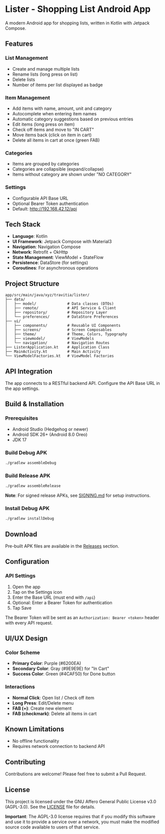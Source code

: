# Lister - Shopping List Android App

A modern Android app for shopping lists, written in Kotlin with Jetpack Compose.

## Features

### List Management
- Create and manage multiple lists
- Rename lists (long press on list)
- Delete lists
- Number of items per list displayed as badge

### Item Management
- Add items with name, amount, unit and category
- Autocomplete when entering item names
- Automatic category suggestions based on previous entries
- Edit items (long press on item)
- Check off items and move to "IN CART"
- Move items back (click on item in cart)
- Delete all items in cart at once (green FAB)

### Categories
- Items are grouped by categories
- Categories are collapsible (expand/collapse)
- Items without category are shown under "NO CATEGORY"

### Settings
- Configurable API Base URL
- Optional Bearer Token authentication
- Default: http://192.168.42.12/api

## Tech Stack

- **Language**: Kotlin
- **UI Framework**: Jetpack Compose with Material3
- **Navigation**: Navigation Compose
- **Network**: Retrofit + OkHttp
- **State Management**: ViewModel + StateFlow
- **Persistence**: DataStore (for settings)
- **Coroutines**: For asynchronous operations

## Project Structure

```
app/src/main/java/xyz/travitia/lister/
├── data/
│   ├── model/              # Data classes (DTOs)
│   ├── remote/             # API Service & Client
│   ├── repository/         # Repository Layer
│   └── preferences/        # DataStore Preferences
├── ui/
│   ├── components/         # Reusable UI Components
│   ├── screens/            # Screen Composables
│   ├── theme/              # Theme, Colors, Typography
│   ├── viewmodel/          # ViewModels
│   └── navigation/         # Navigation Routes
├── ListerApplication.kt    # Application Class
├── MainActivity.kt         # Main Activity
└── ViewModelFactories.kt   # ViewModel Factories
```

## API Integration

The app connects to a RESTful backend API. Configure the API Base URL in the app settings.

## Build & Installation

### Prerequisites
- Android Studio (Hedgehog or newer)
- Android SDK 26+ (Android 8.0 Oreo)
- JDK 17

### Build Debug APK
```bash
./gradlew assembleDebug
```

### Build Release APK
```bash
./gradlew assembleRelease
```

**Note**: For signed release APKs, see [SIGNING.md](SIGNING.md) for setup instructions.

### Install Debug APK
```bash
./gradlew installDebug
```

## Download

Pre-built APK files are available in the [Releases](https://github.com/YOUR_USERNAME/lister-app/releases) section.

## Configuration

### API Settings
1. Open the app
2. Tap on the Settings icon
3. Enter the Base URL (must end with `/api`)
4. Optional: Enter a Bearer Token for authentication
5. Tap Save

The Bearer Token will be sent as an `Authorization: Bearer <token>` header with every API request.

## UI/UX Design

### Color Scheme
- **Primary Color**: Purple (#6200EA)
- **Secondary Color**: Gray (#9E9E9E) for "In Cart"
- **Success Color**: Green (#4CAF50) for Done button

### Interactions
- **Normal Click**: Open list / Check off item
- **Long Press**: Edit/Delete menu
- **FAB (+)**: Create new element
- **FAB (checkmark)**: Delete all items in cart

## Known Limitations

- No offline functionality
- Requires network connection to backend API

## Contributing

Contributions are welcome! Please feel free to submit a Pull Request.

## License

This project is licensed under the GNU Affero General Public License v3.0 (AGPL-3.0).
See the [LICENSE](LICENSE) file for details.

**Important**: The AGPL-3.0 license requires that if you modify this software and use it to provide a service over a
network, you must make the modified source code available to users of that service.